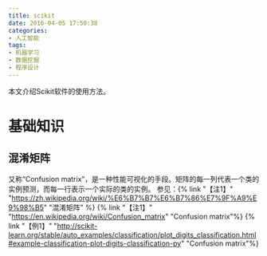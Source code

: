 ```yaml
---
title: scikit
date: 2016-04-05 17:50:38
categories:
- 人工智能
tags:
- 机器学习
- 数据挖掘
- 程序设计
---
```

本文介绍Scikit软件的使用方法。
<!-- more -->
# 基础知识
## 混淆矩阵
又称“Confusion matrix”，是一种性能可视化的手段。矩阵的每一列代表一个类的实例预测，而每一行表示一个实际的类的实例。
参见：{% link "【注1】" "https://zh.wikipedia.org/wiki/%E6%B7%B7%E6%B7%86%E7%9F%A9%E9%98%B5" "混淆矩阵" %} {% link "【注1】" "https://en.wikipedia.org/wiki/Confusion_matrix" "Confusion matrix"%} {% link "【例1】" "http://scikit-learn.org/stable/auto_examples/classification/plot_digits_classification.html#example-classification-plot-digits-classification-py" "Confusion matrix"%}

